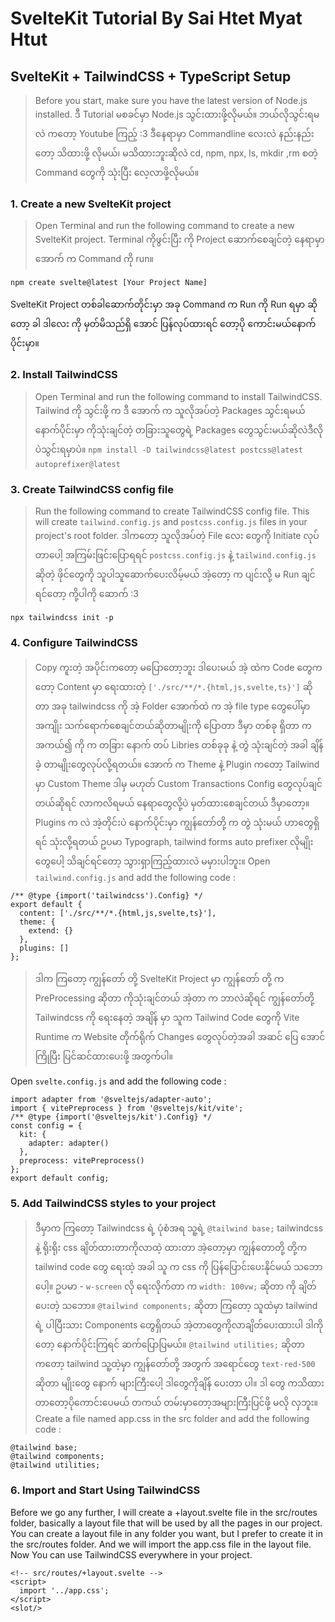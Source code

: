 # SvelteKit Tutorial By Sai Htet Myat Htut
## SvelteKit + TailwindCSS + TypeScript Setup

> Before you start, make sure you have the latest version of Node.js installed.
> ဒီ Tutorial မစခင်မှာ Node.js သွင်းထားဖို့လိုမယ်။ ဘယ်လိုသွင်းရမလဲ ကတော့ Youtube ကြည့် :3
> ဒီနေရာမှာ Commandline လေးလဲ နည်းနည်းတော့ သိထားဖို့ လိုမယ်၊ မသိထားဘူးဆိုလဲ cd, npm, npx, ls, mkdir ,rm စတဲ့ Command တွေကို သုံးပြီး လေ့လာဖို့လိုမယ်။

### 1. Create a new SvelteKit project
> Open Terminal and run the following command to create a new SvelteKit project.
> Terminal ကိုဖွင်းပြီး ကို Project ဆောက်စေချင်တဲ့ နေရာမှာ အောက် က Command ကို run။

``` npm create svelte@latest [Your Project Name] ```

SvelteKit Project တစ်ခါဆောက်တိုင်းမှာ အခု Command က Run ကို Run ရမှာ ဆိုတော့ ခါ ဒါလေး ကို မှတ်မိသည်ရှိ အောင် ပြန်လုပ်ထားရင် တော့ပို ကောင်းမယ်နောက် ပိုင်းမှာ။ 

### 2. Install TailwindCSS
> Open Terminal and run the following command to install TailwindCSS.
> Tailwind ကို သွင်းဖို့ က ဒီ အောက် က သူလိုအပ်တဲ့ Packages သွင်းရမယ် နောက်ပိုင်းမှာ ကိုသုံးချင်တဲ့ တခြားသူတွေရဲ့ Packages တွေသွင်းမယ်ဆိုလဲ​ဒီလိုပဲ​သွင်းရမှာပဲ။
``` npm install -D tailwindcss@latest postcss@latest autoprefixer@latest ```
### 3. Create TailwindCSS config file

> Run the following command to create TailwindCSS config file. This will create `tailwind.config.js` and `postcss.config.js` files in your project's root folder.
> ဒါကတော့ သူလိုအပ်တဲ့ File လေး တွေကို Initiate လုပ် တာပေါ့ အကြမ်းဖြင်းပြောရရင် `postcss.config.js` နဲ့ `tailwind.config.js` ဆိုတဲ့ ဖိုင်တွေကို သူပါသူဆောက်ပေးလိမ့်မယ် အဲ့တော့ က ပျင်းလို့ မ Run ချင်ရင်တော့ ကို့ပါကို ဆောက် :3

``` npx tailwindcss init -p ```

### 4. Configure TailwindCSS
> Copy ကူးတဲ့ အပိုင်းကတော့ မပြောတော့ဘူး ဒါပေးမယ် အဲ့ ထဲက Code တွေက တော့ Content မှာ ရေးထားတဲ့ `['./src/**/*.{html,js,svelte,ts}']` ဆိုတာ အခု tailwindcss ကို အဲ့ Folder အောက်ထဲ က အဲ့ file type တွေပေါ်မှာ အကျိုး သက်ရောက်စေချင်တယ်ဆိုတာမျိုးကို ပြောတာ ဒီမှာ တစ်ခု ရှိတာ က အကယ်၍ ကို က တခြား နောက် တပ် Libries တစ်ခုခု နဲ့ တွဲ သုံးချင်တဲ့ အခါ ချိန် ခဲ့ တာမျိုးတွေလုပ်လို့ရတယ်။ အောက် က Theme နဲ့ Plugin ကတော့ Tailwind မှာ Custom Theme ဒါမှ မဟုတ် Custom Transactions Config တွေလုပ်ချင်တယ်ဆိုရင် လာကလိရမယ် နေရာတွေလို့ပဲ မှတ်ထားစေချင်တယ် ဒီမှာတော့။ Plugins က လဲ အဲ့တိုင်းပဲ နောက်ပိုင်းမှာ ကျွန်တော်တို့ က တွဲ သုံးမယ် ဟာတွေရှိရင် သုံးလို့ရတယ် ဥပမာ Typograph, tailwind forms auto prefixer လိုမျိုးတွေပေါ့ သိချင်ရင်တော့ သွားရှာကြည့်ထားလဲ မမှားပါဘူး။
Open `tailwind.config.js` and add the following code :
```
/** @type {import('tailwindcss').Config} */
export default {
  content: ['./src/**/*.{html,js,svelte,ts}'],
  theme: {
    extend: {}
  },
  plugins: []
};
```

> ဒါက ကြတော့ ကျွန်တော် တို့ SvelteKit Project မှာ ကျွန်တော် တို့ က PreProcessing ဆိုတာ ကိုသုံးချင်တယ် အဲ့တာ က ဘာလဲဆိုရင် ကျွန်တော်တို့ Tailwindcss ကို ရေးနေတဲ့ အချိန် မှာ သူက Tailwind Code တွေကို Vite Runtime က Website တိုက်ရိုက် Changes တွေလုပ်တဲ့အခါ အဆင် ပြေ အောင်ကြိုပြီး ပြင်ဆင်ထားပေးဖို့ အတွက်ပါ။

Open `svelte.config.js` and add the following code :
```
import adapter from '@sveltejs/adapter-auto';
import { vitePreprocess } from '@sveltejs/kit/vite';
/** @type {import('@sveltejs/kit').Config} */
const config = {
  kit: {
    adapter: adapter()
  },
  preprocess: vitePreprocess()
};
export default config;
```
### 5. Add TailwindCSS styles to your project
> ဒီမှာက ကြတော့ Tailwindcss ရဲ့ ပုံစံအရ သူ့ရဲ့ `@tailwind base;` tailwindcss နဲ့ ရိုးရိုး css ချိတ်ထားတာကိုလာထဲ့ ထားတာ အဲ့တော့မှာ ကျွန်တောတို့ တို့က tailwind code တွေ ရေးထဲ့ အခါ သူ က css ကို ပြန်ပြောင်းပေးနိုင်မယ် သဘော ပေါ့။ ဥပမာ - `w-screen` လို ရေးလိုက်တာ က `width: 100vw;` ဆိုတာ ကို ချိတ် ပေးတဲ့ သဘော။ `@tailwind components;` ဆိုတာ ကြတော့ သူထဲမှာ tailwind ရဲ့ ပါပြီးသား Components တွေရှိတယ် အဲ့တာတွေကိုလာချိတ်ပေးထားပါ  ဒါကိုတော့ နောက်ပိုင်းကြရင် ဆက်ပြောပြမယ်။ `@tailwind utilities;` ဆိုတာ ကတော့ tailwind သူ့ထဲ့မှာ ကျွန်တော်တို့ အတွက် အရောင်တွေ `text-red-500` ဆိုတာ မျိုးတွေ နောက် များကြီးပေါ့ ဒါတွေကိုချိန် ပေးတာ ပါ။ ဒါ တွေ ကသိထားတာတော့ပိုကောင်းပေမယ် တကယ် တမ်းမှာတော့အများကြီးပြင်ဖို့ မလို လှဘူး။
Create a file named app.css in the src folder and add the following code :
```
@tailwind base;
@tailwind components;
@tailwind utilities;
```
### 6. Import and Start Using TailwindCSS
Before we go any further, I will create a +layout.svelte file in the src/routes folder, basically a layout file that will be used by all the pages in our project. You can create a layout file in any folder you want, but I prefer to create it in the src/routes folder. And we will import the app.css file in the layout file. Now You can use TailwindCSS everywhere in your project.
```
<!-- src/routes/+layout.svelte -->
<script>
  import '../app.css';
</script>
<slot/>
```